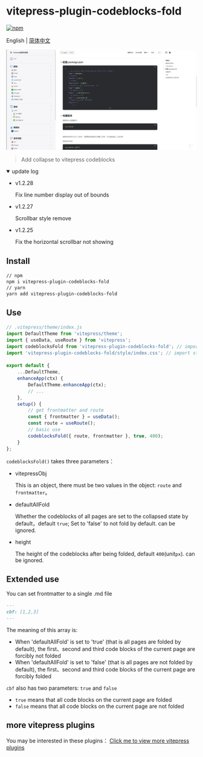 # vitepress-plugin-codeblocks-fold

[![npm](https://img.shields.io/npm/v/vitepress-plugin-codeblocks-fold?color=green)](https://www.npmjs.com/package/vitepress-plugin-codeblocks-fold)

English | [简体中文](README_zh.md)

![](./demo.webp)

> Add collapse to vitepress codeblocks

<details open>
  <summary>update log</summary>
  <ul>
    <li>
      <p>v1.2.28</p>
      <p>Fix line number display out of bounds</p>
    </li>
    <li>
      <p>v1.2.27</p>
      <p>Scrollbar style remove</p>
    </li>
    <li>
      <p>v1.2.25</p>
      <p>Fix the horizontal scrollbar not showing</p>
    </li>
  </ul>
</details>

## Install

```shell
// npm 
npm i vitepress-plugin-codeblocks-fold
// yarn
yarn add vitepress-plugin-codeblocks-fold
```

## Use

```js
// .vitepress/theme/index.js
import DefaultTheme from 'vitepress/theme';
import { useData, useRoute } from 'vitepress';
import codeblocksFold from 'vitepress-plugin-codeblocks-fold'; // import method
import 'vitepress-plugin-codeblocks-fold/style/index.css'; // import style

export default {
    ...DefaultTheme,
    enhanceApp(ctx) {
        DefaultTheme.enhanceApp(ctx);
        // ...
    },
    setup() {
        // get frontmatter and route
        const { frontmatter } = useData();
        const route = useRoute();
        // basic use
        codeblocksFold({ route, frontmatter }, true, 400);
    }
};
```

`codeblocksFold()` takes three parameters：

- vitepressObj

  This is an object, there must be two values in the object: `route` and `frontmatter`。

- defaultAllFold

  Whether the codeblocks of all pages are set to the collapsed state by default，default `true`; Set to 'false' to not fold by default. can be ignored.

- height

  The height of the codeblocks after being folded, default `400`(unit`px`). can be ignored.

## Extended use

You can set frontmatter to a single .md file

```md
---
cbf: [1,2,3]
---
```

The meaning of this array is:

- When 'defaultAllFold' is set to 'true' (that is all pages are folded by default),
  the first、second and third code blocks of the current page are forcibly not folded
- When 'defaultAllFold' is set to 'false' (that is all pages are not folded by default),
  the first、second and third code blocks of the current page are forcibly folded

`cbf` also has two parameters: `true` and `false`

- `true` means that all code blocks on the current page are folded
- `false` means that all code blocks on the current page are not folded

## more vitepress plugins

You may be interested in these plugins：
[Click me to view more vitepress plugins](https://github.com/T-miracle/vitepress-plugins)

